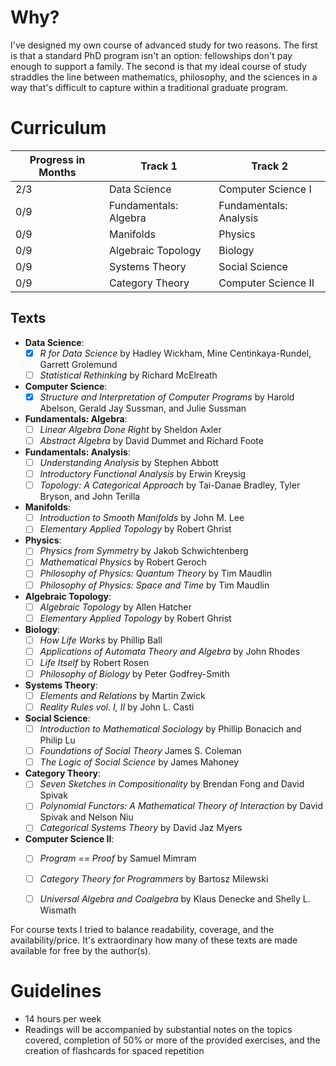 
# Why?
I've designed my own course of advanced study for two reasons. The first is that a standard PhD program isn't an option: fellowships don't pay enough to support a family. The second is that my ideal course of study straddles the line between mathematics, philosophy, and the sciences in a way that's difficult to capture within a traditional graduate program.


# Curriculum

|Progress in Months| Track 1                    | Track 2                     |
| ---------------- | -------------------------- | --------------------------- |
| 2/3              | Data Science               | Computer Science I          |
| 0/9              | Fundamentals: Algebra      | Fundamentals: Analysis      |
| 0/9              | Manifolds                  | Physics                     |
| 0/9              | Algebraic Topology         | Biology                     |
| 0/9              | Systems Theory             | Social Science              |
| 0/9              | Category Theory            | Computer Science II         |

## Texts
- **Data Science**: 
	- [x] *R for Data Science* by Hadley Wickham, Mine Centinkaya-Rundel, Garrett Grolemund
	- [ ] *Statistical Rethinking* by Richard McElreath
- **Computer Science**: 
	- [x] *Structure and Interpretation of Computer Programs* by Harold Abelson, Gerald Jay Sussman, and Julie Sussman
- **Fundamentals: Algebra**: 
	- [ ] *Linear Algebra Done Right* by Sheldon Axler
	- [ ] *Abstract Algebra* by David Dummet and Richard Foote
- **Fundamentals: Analysis**: 
	- [ ] *Understanding Analysis* by Stephen Abbott
	- [ ] *Introductory Functional Analysis* by Erwin Kreysig
	- [ ] *Topology: A Categorical Approach* by Tai-Danae Bradley, Tyler Bryson, and John Terilla
- **Manifolds**: 
	- [ ] *Introduction to Smooth Manifolds* by John M. Lee
	- [ ] *Elementary Applied Topology* by Robert Ghrist
- **Physics**: 
	- [ ] *Physics from Symmetry* by Jakob Schwichtenberg
	- [ ] *Mathematical Physics* by Robert Geroch
	- [ ] *Philosophy of Physics: Quantum Theory* by Tim Maudlin
	- [ ] *Philosophy of Physics: Space and Time* by Tim Maudlin
- **Algebraic Topology**: 
	- [ ] *Algebraic Topology* by Allen Hatcher
	- [ ] *Elementary Applied Topology* by Robert Ghrist
- **Biology**:
	- [ ] *How Life Works* by Phillip Ball
	- [ ] *Applications of Automata Theory and Algebra* by John Rhodes
	- [ ] *Life Itself* by Robert Rosen
	- [ ] *Philosophy of Biology* by Peter Godfrey-Smith
- **Systems Theory**:
	- [ ] *Elements and Relations* by Martin Zwick
	- [ ] *Reality Rules vol. I, II* by John L. Casti
- **Social Science**:
	- [ ] *Introduction to Mathematical Sociology* by Phillip Bonacich and Philip Lu
	- [ ] *Foundations of Social Theory* James S. Coleman
	- [ ] *The Logic of Social Science* by James Mahoney
- **Category Theory**: 
	- [ ] *Seven Sketches in Compositionality* by Brendan Fong and David Spivak
	- [ ] *Polynomial Functors: A Mathematical Theory of Interaction* by David Spivak and Nelson Niu
	- [ ] *Categorical Systems Theory* by David Jaz Myers
- **Computer Science II**:
	- [ ] *Program == Proof* by Samuel Mimram
	- [ ] *Category Theory for Programmers* by Bartosz Milewski
	- [ ] *Universal Algebra and Coalgebra* by Klaus Denecke and Shelly L. Wismath

	
	


For course texts I tried to balance readability, coverage, and the availability/price. It's extraordinary how many of these texts are made available for free by the author(s).

# Guidelines
- 14 hours per week
- Readings will be accompanied by substantial notes on the topics covered, completion of 50% or more of the provided exercises, and the creation of flashcards for spaced repetition